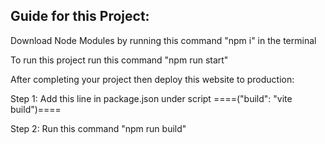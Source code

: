## Guide for this Project:

<!-- ======================== Step 1 ============================ -->
Download Node Modules by running this command "npm i" in the terminal
<!-- ============================================================ -->

<!-- ======================== Step 2 ============================ -->
To run this project run this command "npm run start"
<!-- ============================================================ -->

<!-- ======================== Step 3 ============================ -->
After completing your project then deploy this website to production:

Step 1: Add this line in package.json under script ====("build": "vite build")====

Step 2: Run this command "npm run build"
<!-- ============================================================ -->
